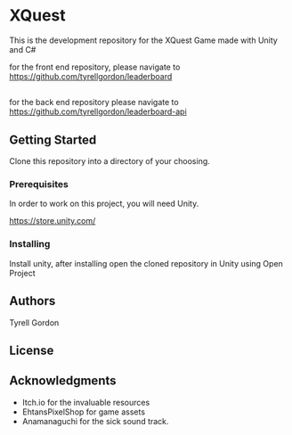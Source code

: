 # XQuest

This is the development repository for the XQuest Game made with Unity and C#

for the front end repository, please navigate to https://github.com/tyrellgordon/leaderboard
##
for the back end repository please navigate to https://github.com/tyrellgordon/leaderboard-api

## Getting Started

Clone this repository into a directory of your choosing.
### Prerequisites

In order to work on this project, you will need Unity.

https://store.unity.com/


### Installing


Install unity, after installing open the cloned repository in Unity using Open Project


## Authors

Tyrell Gordon


## License


## Acknowledgments

* Itch.io for the invaluable resources
* EhtansPixelShop for game assets
* Anamanaguchi for the sick sound track.
